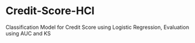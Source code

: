 # Credit-Score-HCI
Classification Model for Credit Score using Logistic Regression, Evaluation using AUC and KS 
  
 
   
 
 
  
   
 
  
  
